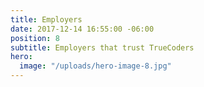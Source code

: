 ```yaml
---
title: Employers
date: 2017-12-14 16:55:00 -06:00
position: 8
subtitle: Employers that trust TrueCoders
hero:
  image: "/uploads/hero-image-8.jpg"
---
```


